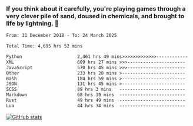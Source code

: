 ### If you think about it carefully, you're playing games through a very clever pile of sand, doused in chemicals, and brought to life by lightning.  👋


<!--START_SECTION:waka-->

```txt
From: 31 December 2018 - To: 24 March 2025

Total Time: 4,695 hrs 52 mins

Python                     2,461 hrs 49 mins>>>>>>>>>>>>>------------   52.43 %
XML                        609 hrs 27 mins >>>----------------------   12.98 %
JavaScript                 570 hrs 45 mins >>>----------------------   12.16 %
Other                      233 hrs 28 mins >------------------------   04.97 %
Bash                       184 hrs 59 mins >------------------------   03.94 %
JSON                       131 hrs 45 mins >------------------------   02.81 %
SCSS                       89 hrs 3 mins   -------------------------   01.90 %
Markdown                   68 hrs 39 mins  -------------------------   01.46 %
Rust                       49 hrs 49 mins  -------------------------   01.06 %
Lua                        44 hrs 34 mins  -------------------------   00.95 %
```

<!--END_SECTION:waka-->

[![GitHub stats](https://github-readme-stats.vercel.app/api?username=XenophonLXH&show_icons=true&theme=dark)](https://github.com/anuraghazra/github-readme-stats)
